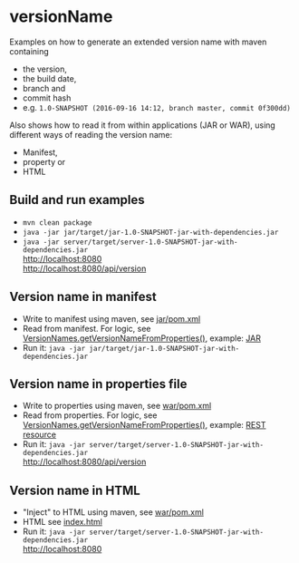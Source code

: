 versionName
===========

Examples on how to generate an extended version name with maven containing
- the version,
- the build date,
- branch and
- commit hash
- e.g. ``1.0-SNAPSHOT (2016-09-16 14:12, branch master, commit 0f300dd)``

Also shows how to read it from within applications (JAR or WAR), using different ways of reading the version name:
 - Manifest,
 - property or
 - HTML

## Build and run examples
- ``mvn clean package``
- ``java -jar jar/target/jar-1.0-SNAPSHOT-jar-with-dependencies.jar ``
- ``java -jar server/target/server-1.0-SNAPSHOT-jar-with-dependencies.jar``  
    [http://localhost:8080](http://localhost:8080)   
    [http://localhost:8080/api/version](http://localhost:8080/api/version)  

## Version name in manifest
- Write to manifest using maven, see [jar/pom.xml](jar/pom.xml)
- Read from manifest. For logic, see [VersionNames.getVersionNameFromProperties()](versionName/src/main/java/de/triology/versionname/VersionNames.java), example: [JAR](jar/src/main/java/de/triology/versionname/App.java)
- Run it: ``java -jar jar/target/jar-1.0-SNAPSHOT-jar-with-dependencies.jar ``

## Version name in properties file
- Write to properties using maven, see [war/pom.xml](war/pom.xml)
- Read from properties. For logic, see [VersionNames.getVersionNameFromProperties()](versionName/src/main/java/de/triology/versionname/VersionNames.java), example: [REST resource](war/src/main/java/de/triology/versionname/VersionResource.java)
- Run it: ``java -jar server/target/server-1.0-SNAPSHOT-jar-with-dependencies.jar``  
  [http://localhost:8080/api/version](http://localhost:8080/api/version)

## Version name in HTML
- "Inject" to HTML using maven, see [war/pom.xml](war/pom.xml)
- HTML see [index.html](war/src/main/webapp/index.html)
- Run it: ``java -jar server/target/server-1.0-SNAPSHOT-jar-with-dependencies.jar``  
  [http://localhost:8080](http://localhost:8080)  
